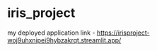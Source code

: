 # iris_project

my deployed application link - https://irisproject-woj9uhxnipei9hybzakrqt.streamlit.app/
